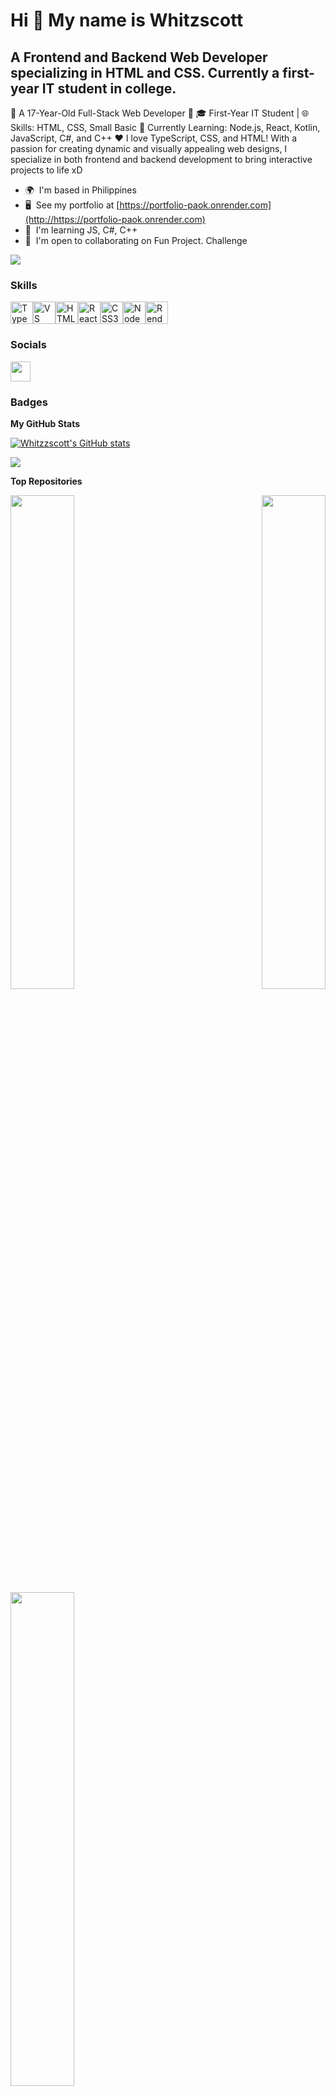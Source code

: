 Hi 👋 My name is Whitzscott
===========================

A Frontend and Backend Web Developer specializing in HTML and CSS. Currently a first-year IT student in college.
----------------------------------------------------------------------------------------------------------------

🌟 A 17-Year-Old Full-Stack Web Developer 🌟 🎓 First-Year IT Student | 🌐 Skills: HTML, CSS, Small Basic 🚀 Currently Learning: Node.js, React, Kotlin, JavaScript, C#, and C++ ❤️ I love TypeScript, CSS, and HTML! With a passion for creating dynamic and visually appealing web designs, I specialize in both frontend and backend development to bring interactive projects to life xD

* 🌍  I'm based in Philippines
* 🖥️  See my portfolio at [https://portfolio-paok.onrender.com](http://https://portfolio-paok.onrender.com)
* 🧠  I'm learning JS, C#, C++
* 🤝  I'm open to collaborating on Fun Project. Challenge

<a href="https://www.github.com/Whitzzscott" target="_blank" rel="noreferrer"><img
src="https://img.shields.io/github/followers/Whitzzscott?logo=github&style=for-the-badge&color=0891b2&labelColor=1c1917" /></a>

### Skills


<p align="left">
<a href="https://www.typescriptlang.org/" target="_blank" rel="noreferrer"><img src="https://raw.githubusercontent.com/danielcranney/readme-generator/main/public/icons/skills/typescript-colored.svg" width="36" height="36" alt="TypeScript" /></a><a href="https://code.visualstudio.com/" target="_blank" rel="noreferrer"><img src="https://raw.githubusercontent.com/danielcranney/readme-generator/main/public/icons/skills/visualstudiocode.svg" width="36" height="36" alt="VS Code" /></a><a href="https://developer.mozilla.org/en-US/docs/Glossary/HTML5" target="_blank" rel="noreferrer"><img src="https://raw.githubusercontent.com/danielcranney/readme-generator/main/public/icons/skills/html5-colored.svg" width="36" height="36" alt="HTML5" /></a><a href="https://reactjs.org/" target="_blank" rel="noreferrer"><img src="https://raw.githubusercontent.com/danielcranney/readme-generator/main/public/icons/skills/react-colored.svg" width="36" height="36" alt="React" /></a><a href="https://www.w3.org/TR/CSS/#css" target="_blank" rel="noreferrer"><img src="https://raw.githubusercontent.com/danielcranney/readme-generator/main/public/icons/skills/css3-colored.svg" width="36" height="36" alt="CSS3" /></a><a href="https://nodejs.org/en/" target="_blank" rel="noreferrer"><img src="https://raw.githubusercontent.com/danielcranney/readme-generator/main/public/icons/skills/nodejs-colored.svg" width="36" height="36" alt="NodeJS" /></a><a href="https://render.com/" target="_blank" rel="noreferrer"><img src="https://raw.githubusercontent.com/danielcranney/readme-generator/main/public/icons/skills/render-colored.svg" width="36" height="36" alt="Render" /></a>
</p>


### Socials

<p align="left"> <a href="https://www.github.com/Whitzzscott" target="_blank" rel="noreferrer"> <picture> <source media="(prefers-color-scheme: dark)" srcset="https://raw.githubusercontent.com/danielcranney/readme-generator/main/public/icons/socials/github-dark.svg" /> <source media="(prefers-color-scheme: light)" srcset="https://raw.githubusercontent.com/danielcranney/readme-generator/main/public/icons/socials/github.svg" /> <img src="https://raw.githubusercontent.com/danielcranney/readme-generator/main/public/icons/socials/github.svg" width="32" height="32" /> </picture> </a></p>

### Badges

<b>My GitHub Stats</b>

<a href="http://www.github.com/Whitzzscott"><img src="https://github-readme-stats.vercel.app/api?username=Whitzzscott&show_icons=true&hide=prs,&count_private=true&title_color=6366f1&text_color=ffffff&icon_color=0891b2&bg_color=1c1917&hide_border=true&show_icons=true" alt="Whitzzscott's GitHub stats" /></a>

<a href="http://www.github.com/Whitzzscott"><img src="https://github-readme-streak-stats.herokuapp.com/?user=Whitzzscott&stroke=ffffff&background=1c1917&ring=6366f1&fire=6366f1&currStreakNum=ffffff&currStreakLabel=6366f1&sideNums=ffffff&sideLabels=ffffff&dates=ffffff&hide_border=true" /></a>

<b>Top Repositories</b>

<div width="100%" align="center"><a href="https://github.com/Whitzzscott/Better-Sakura" align="left"><img align="left" width="45%" src="https://github-readme-stats.vercel.app/api/pin/?username=Whitzzscott&repo=Better-Sakura&title_color=6366f1&text_color=ffffff&icon_color=0891b2&bg_color=1c1917&hide_border=true&locale=en" /></a><a href="https://github.com/Whitzzscott/AVEX" align="right"><img align="right" width="45%" src="https://github-readme-stats.vercel.app/api/pin/?username=Whitzzscott&repo=AVEX&title_color=6366f1&text_color=ffffff&icon_color=0891b2&bg_color=1c1917&hide_border=true&locale=en" /></a></div><br /><br /><br /><br /><br /><br /><br />

<br /><br /><br /><br /><br />

<div width="100%" align="center"><a href="https://github.com/Whitzzscott/Gentic" align="left"><img align="left" width="45%" src="https://github-readme-stats.vercel.app/api/pin/?username=Whitzzscott&repo=Gentic&title_color=6366f1&text_color=ffffff&icon_color=0891b2&bg_color=1c1917&hide_border=true&locale=en" /></a></div>

